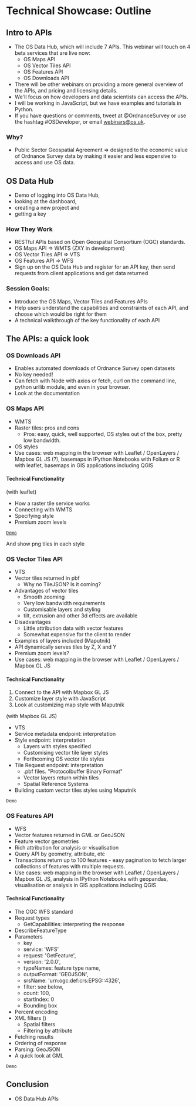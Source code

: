 # Technical Showcase: Outline

## Intro to APIs

- The OS Data Hub, which will include 7 APIs. This webinar will touch on 4 beta services that are live now:
  - OS Maps API
  - OS Vector Tiles API
  - OS Features API
  - OS Downloads API
- There will be other webinars on providing a more general overview of the APIs, and pricing and licensing details.
- We'll focus on how developers and data scientists can access the APIs. 
- I will be working in JavaScript, but we have examples and tutorials in Python. 
- If you have questions or comments, tweet at @OrdnanceSurvey or use the hashtag #OSDeveloper, or email webinars@os.uk.

### Why?

- Public Sector Geospatial Agreement => designed to the economic value of Ordnance Survey data by making it easier and less expensive to access and use OS data.

## OS Data Hub

- Demo of logging into OS Data Hub,  
- looking at the dashboard, 
- creating a new project and 
- getting a key


### How They Work

- RESTful APIs based on Open Geospatial Consortium (OGC) standards.
- OS Maps API => WMTS (ZXY in development)
- OS Vector Tiles API => VTS
- OS Features API => WFS
- Sign up on the OS Data Hub and register for an API key, then send requests from client applications and get data returned

### Session Goals:

- Introduce the OS Maps, Vector Tiles and Features APIs
- Help users understand the capabilities and constraints of each API, and choose which would be right for them
- A technical walkthrough of the key functionality of each API



## The APIs: a quick look

### OS Downloads API

- Enables automated downloads of Ordnance Survey open datasets
- No key needed!
- Can fetch with Node with axios or fetch, curl on the command line, python urllib module, and even in your browser.
- Look at the documentation

### OS Maps API

- WMTS
- Raster tiles: pros and cons
  - Pros: easy, quick, well supported, OS styles out of the box, pretty low bandwidth.
- OS styles
- Use cases: web mapping in the browser with Leaflet / OpenLayers / Mapbox GL JS (?), basemaps in IPython Notebooks with Folium or R with leaflet, basemaps in GIS applications including QGIS

#### Technical Functionality

(with leaflet)
- How a raster tile service works
- Connecting with WMTS
- Specifying style
- Premium zoom levels

[`Demo`](https://observablehq.com/d/8a82bac85a35b05d)

And show png tiles in each style

### OS Vector Tiles API

- VTS
- Vector tiles returned in pbf
  - Why no TileJSON? Is it coming?
- Advantages of vector tiles
  - Smooth zooming
  - Very low bandwidth requirements
  - Customisable layers and styling
  - tilt, extrusion and other 3d effects are available
- Disadvantages
  - Little attribution data with vector features
  - Somewhat expensive for the client to render
- Examples of layers included (Maputnik)
- API dynamically serves tiles by Z, X and Y
- Premium zoom levels?  
- Use cases: web mapping in the browser with Leaflet / OpenLayers / Mapbox GL JS

#### Technical Functionality

1. Connect to the API with Mapbox GL JS
2. Customize layer style with JavaScript
3. Look at customizing map style with Maputnik

(with Mapbox GL JS)
- VTS
- Service metadata endpoint: interpretation
- Style endpoint: interpretation
  - Layers with styles specified
  - Customising vector tile layer styles
  - Forthcoming OS vector tile styles
- Tile Request endpoint: interpretation
  - .pbf files. "Protocolbuffer Binary Format"
  - Vector layers return within tiles
  - Spatial Reference Systems
- Building custom vector tiles styles using Maputnik

`Demo`




### OS Features API

- WFS
- Vector features returned in GML or GeoJSON
- Feature vector geometries
- Rich attribution for analysis or visualisation
- Query API by geometry, attribute, etc
- Transactions return up to 100 features - easy pagination to fetch larger collections of features with multiple requests.
- Use cases: web mapping in the browser with Leaflet / OpenLayers / Mapbox GL JS, analysis in IPython Notebooks with geopandas, visualisation or analysis in GIS applications including QGIS

#### Technical Functionality

- The OGC WFS standard
- Request types
    - GetCapabilities: interpreting the response
- DescribeFeatureType
- Parameters
  - key
  - service: 'WFS'
  - request: 'GetFeature',
  - version: '2.0.0',
  - typeNames: feature type name,
  - outputFormat: 'GEOJSON',
  - srsName: 'urn:ogc:def:crs:EPSG::4326',
  - filter: see below,
  - count: 100,
  - startIndex: 0
  - Bounding box
- Percent encoding
- XML filters ()
  - Spatial filters
  - Filtering by attribute
- Fetching results 
- Ordering of response 
- Parsing: GeoJSON
- A quick look at GML

`Demo`

## Conclusion

- OS Data Hub APIs